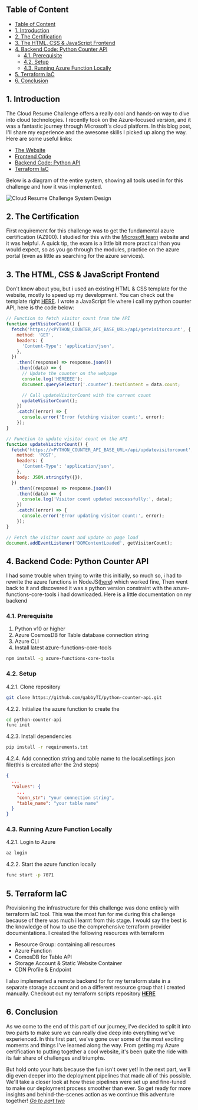 ## Table of Content

- [Table of Content](#table-of-content)
- [1. Introduction](#1-introduction)
- [2. The Certification](#2-the-certification)
- [3. The HTML, CSS \& JavaScript Frontend](#3-the-html-css--javascript-frontend)
- [4. Backend Code: Python Counter API](#4-backend-code-python-counter-api)
  - [4.1. Prerequisite](#41-prerequisite)
  - [4.2. Setup](#42-setup)
  - [4.3. Running Azure Function Locally](#43-running-azure-function-locally)
- [5. Terraform IaC](#5-terraform-iac)
- [6. Conclusion](#6-conclusion)

## 1. Introduction

The Cloud Resume Challenge offers a really cool and hands-on way to dive into cloud technologies. I recently took on the Azure-focused version, and it was a fantastic journey through Microsoft's cloud platform. In this blog post, I'll share my experience and the awesome skills I picked up along the way. Here are some useful links:

- [The Website](https://gabriel-cloud-resume.azureedge.net/)
- [Frontend Code](https://github.com/gabbyTI/cloud_resume)
- [Backend Code: Python API](https://github.com/gabbyTI/python-counter-api)
- [Terraform IaC](https://github.com/gabbyTI/cloud-resume-azure-infrastructure)

Below is a diagram of the entire system, showing all tools used in for this challenge and how it was implemented.

![Cloud Resume Challenge System Design](https://dev-to-uploads.s3.amazonaws.com/uploads/articles/5gjnkdhq5ugek8z04jrs.png)

## 2. The Certification

First requirement for this challenge was to get the fundamental azure certification (AZ900). I studied for this with the [Microsoft learn](https://learn.microsoft.com/en-us/training/paths/microsoft-azure-fundamentals-describe-cloud-concepts/) website and it was helpful. A quick tip, the exam is a little bit more practical than you would expect, so as you go through the modules, practice on the azure portal (even as little as searching for the azure services).

## 3. The HTML, CSS & JavaScript Frontend

Don't know about you, but i used an existing HTML & CSS template for the website, mostly to speed up my development. You can check out the template right [HERE](https://www.themezy.com/free-website-templates/151-ceevee-free-responsive-website-template).
I wrote a JavaScript file where i call my python counter API, here is the code below:

```javascript
// Function to fetch visitor count from the API
function getVisitorCount() {
  fetch('https://<PYTHON_COUNTER_API_BASE_URL>/api/getvisitorcount', {
    method: 'GET',
    headers: {
      'Content-Type': 'application/json',
    },
  })
    .then((response) => response.json())
    .then((data) => {
      // Update the counter on the webpage
      console.log('HEREEEE');
      document.querySelector('.counter').textContent = data.count;

      // Call updateVisitorCount with the current count
      updateVisitorCount();
    })
    .catch((error) => {
      console.error('Error fetching visitor count:', error);
    });
}

// Function to update visitor count on the API
function updateVisitorCount() {
  fetch('https://<PYTHON_COUNTER_API_BASE_URL>/api/updatevisitorcount', {
    method: 'POST',
    headers: {
      'Content-Type': 'application/json',
    },
    body: JSON.stringify({}),
  })
    .then((response) => response.json())
    .then((data) => {
      console.log('Visitor count updated successfully:', data);
    })
    .catch((error) => {
      console.error('Error updating visitor count:', error);
    });
}

// Fetch the visitor count and update on page load
document.addEventListener('DOMContentLoaded', getVisitorCount);
```

## 4. Backend Code: Python Counter API

I had some trouble when trying to write this initially, so much so, i had to rewrite the azure functions in NodeJS([here](https://github.com/gabbyTI/node-counter-api)) which worked fine, Then went back to it and discovered it was a python version constraint with the azure-functions-core-tools i had downloaded. Here is a little documentation on my backend

### 4.1. Prerequisite

1. Python v10 or higher
2. Azure CosmosDB for Table database connection string
3. Azure CLI
4. Install latest azure-functions-core-tools

```bash
npm install -g azure-functions-core-tools
```

### 4.2. Setup

4.2.1. Clone repository

```bash
git clone https://github.com/gabbyTI/python-counter-api.git
```

4.2.2. Initialize the azure function to create the

```bash
cd python-counter-api
func init
```

4.2.3. Install dependencies

```bash
pip install -r requirements.txt
```

4.2.4. Add connection string and table name to the local.settings.json file(this is created after the 2nd steps)

```json
{
  ...
  "Values": {
    ...
    "conn_str": "your connection string",
    "table_name": "your table name"
  }
}
```

### 4.3. Running Azure Function Locally

4.2.1. Login to Azure

```bash
az login
```

4.2.2. Start the azure function locally

```bash
func start -p 7071
```

## 5. Terraform IaC

Provisioning the infrastructure for this challenge was done entirely with terraform IaC tool. This was the most fun for me during this challenge because of there was much i learnt from this stage. I would say the best is the knowledge of how to use the comprehensive terraform provider documentations. I created the following resources with terraform

- Resource Group: containing all resources
- Azure Function
- ComosDB for Table API
- Storage Account & Static Website Container
- CDN Profile & Endpoint

I also implemented a remote backend for for my terraform state in a separate storage account and on a different resource group that i created manually. Checkout out my terraform scripts repository [**HERE**](https://github.com/gabbyTI/cloud-resume-azure-infrastructure)

## 6. Conclusion

As we come to the end of this part of our journey, I've decided to split it into two parts to make sure we can really dive deep into everything we've experienced. In this first part, we've gone over some of the most exciting moments and things I've learned along the way. From getting my Azure certification to putting together a cool website, it's been quite the ride with its fair share of challenges and triumphs.

But hold onto your hats because the fun isn't over yet! In the next part, we'll dig even deeper into the deployment pipelines that made all of this possible. We'll take a closer look at how these pipelines were set up and fine-tuned to make our deployment process smoother than ever. So get ready for more insights and behind-the-scenes action as we continue this adventure together!
[_Go to part two_](https://dev.to/gabbyti/cloud-resume-challenge-azure-edition-part-2-1ke)
